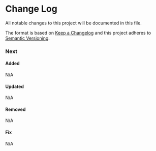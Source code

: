 # Change Log

All notable changes to this project will be documented in this file.

The format is based on [Keep a Changelog](http://keepachangelog.com/)
and this project adheres to [Semantic Versioning](http://semver.org/).

### Next

#### Added

N/A

#### Updated

N/A

#### Removed

N/A

#### Fix

N/A